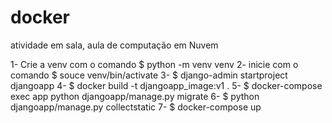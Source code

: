 # docker
atividade em sala, aula de computação em Nuvem

1- Crie a venv com o comando $ python -m venv venv
2- inicie com o comando $ souce venv/bin/activate
3- $ django-admin startproject djangoapp
4- $ docker build -t djangoapp_image:v1 .
5- $ docker-compose exec app python djangoapp/manage.py migrate
6- $ python djangoapp/manage.py collectstatic
7- $ docker-compose up
